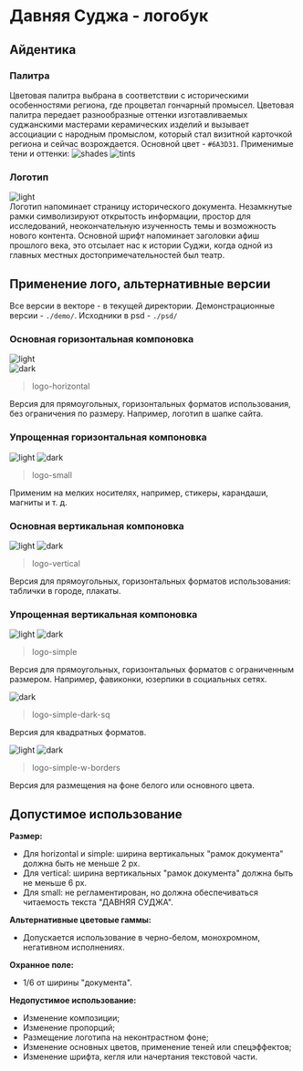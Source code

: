 # Давняя Суджа - логобук
## Айдентика
### Палитра
Цветовая палитра выбрана в соответствии с историческими особенностями региона, где процветал гончарный промысел.
Цветовая палитра передает разнообразные оттенки изготавливаемых суджанскими мастерами керамических изделий и вызывает
ассоциации с народным промыслом, который стал визитной карточкой региона и сейчас возрождается.
Основной цвет - `#6A3D31`. Применимые тени и оттенки:
![shades](demo/shades.jpg)
![tints](demo/tints.jpg)
### Логотип
![light](demo/logo-horizontal.jpg)<br>
Логотип напоминает страницу исторического документа. Незамкнутые рамки символизируют открытость информации,
простор для исследований, неокончательную изученность темы и возможность нового контента. Основной шрифт напоминает
заголовки афиш прошлого века, это отсылает нас к истории Суджи, когда одной из главных местных достопримечательностей
был театр.
## Применение лого, альтернативные версии
Все версии в векторе - в текущей директории. Демонстрационные версии - `./demo/`. Исходники в psd - `./psd/`
### Основная горизонтальная компоновка
![light](demo/logo-horizontal.jpg)<br>
![dark](demo/logo-horizontal-dark.jpg)<br>
> logo-horizontal

Версия для прямоугольных, горизонтальных форматов использования, без ограничения по размеру. Например, логотип в шапке
сайта.
### Упрощенная горизонтальная компоновка
![light](demo/logo-small.jpg)
![dark](demo/logo-small-dark.jpg)<br>
> logo-small

Применим на мелких носителях, например, стикеры, карандаши, магниты и т. д.
### Основная вертикальная компоновка
![light](demo/logo-vertical.jpg)
![dark](demo/logo-vertical-dark.jpg)<br>
> logo-vertical

Версия для прямоугольных, горизонтальных форматов использования: таблички в городе, плакаты.
### Упрощенная вертикальная компоновка
![light](demo/logo-simple.jpg)
![dark](demo/logo-simple-dark.jpg)<br>
> logo-simple

Версия для прямоугольных, горизонтальных форматов c ограниченным размером. Например, фавиконки, юзерпики в социальных
сетях.

![dark](demo/logo-simple-dark-sq.jpg)<br>
> logo-simple-dark-sq

Версия для квадратных форматов.

![light](demo/logo-simple-w-borders.jpg)
![dark](demo/logo-simple-dark-w-borders.jpg)<br>
> logo-simple-w-borders

Версия для размещения на фоне белого или основного цвета.

## Допустимое использование
__Размер:__
- Для horizontal и simple: ширина вертикальных "рамок документа" должна быть не меньше 2 px.
- Для vertical: ширина вертикальных "рамок документа" должна быть не меньше 6 px.
- Для small: не регламентирован, но должна обеспечиваться читаемость текста "ДАВНЯЯ СУДЖА".

__Альтернативные цветовые гаммы:__
- Допускается использование в черно-белом, монохромном, негативном исполнениях.

__Охранное поле:__
- 1/6 от ширины "документа".

__Недопустимое использование:__
- Изменение композиции;
- Изменение пропорций;
- Размещение логотипа на неконтрастном фоне;
- Изменение основных цветов, применение теней или спецэффектов;
- Изменение шрифта, кегля или начертания текстовой части.

